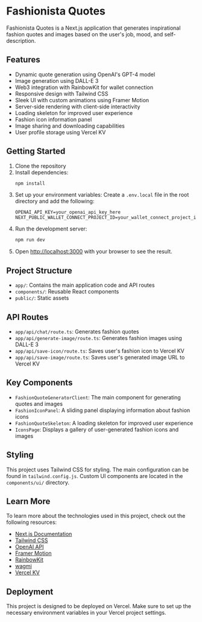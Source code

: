 # Fashionista Quotes

Fashionista Quotes is a Next.js application that generates inspirational fashion quotes and images based on the user's job, mood, and self-description.

## Features

- Dynamic quote generation using OpenAI's GPT-4 model
- Image generation using DALL-E 3
- Web3 integration with RainbowKit for wallet connection
- Responsive design with Tailwind CSS
- Sleek UI with custom animations using Framer Motion
- Server-side rendering with client-side interactivity
- Loading skeleton for improved user experience
- Fashion icon information panel
- Image sharing and downloading capabilities
- User profile storage using Vercel KV

## Getting Started

1. Clone the repository
2. Install dependencies:
   ```bash
   npm install
   ```
3. Set up your environment variables:
   Create a `.env.local` file in the root directory and add the following:
   ```
   OPENAI_API_KEY=your_openai_api_key_here
   NEXT_PUBLIC_WALLET_CONNECT_PROJECT_ID=your_wallet_connect_project_id_here
   ```
4. Run the development server:
   ```bash
   npm run dev
   ```
5. Open [http://localhost:3000](http://localhost:3000) with your browser to see the result.

## Project Structure

- `app/`: Contains the main application code and API routes
- `components/`: Reusable React components
- `public/`: Static assets

## API Routes

- `app/api/chat/route.ts`: Generates fashion quotes
- `app/api/generate-image/route.ts`: Generates fashion images using DALL-E 3
- `app/api/save-icon/route.ts`: Saves user's fashion icon to Vercel KV
- `app/api/save-image/route.ts`: Saves user's generated image URL to Vercel KV

## Key Components

- `FashionQuoteGeneratorClient`: The main component for generating quotes and images
- `FashionIconPanel`: A sliding panel displaying information about fashion icons
- `FashionQuoteSkeleton`: A loading skeleton for improved user experience
- `IconsPage`: Displays a gallery of user-generated fashion icons and images

## Styling

This project uses Tailwind CSS for styling. The main configuration can be found in `tailwind.config.js`. Custom UI components are located in the `components/ui/` directory.

## Learn More

To learn more about the technologies used in this project, check out the following resources:

- [Next.js Documentation](https://nextjs.org/docs)
- [Tailwind CSS](https://tailwindcss.com/docs)
- [OpenAI API](https://platform.openai.com/docs/api-reference)
- [Framer Motion](https://www.framer.com/motion/)
- [RainbowKit](https://www.rainbowkit.com/docs/introduction)
- [wagmi](https://wagmi.sh/)
- [Vercel KV](https://vercel.com/docs/storage/vercel-kv)

## Deployment

This project is designed to be deployed on Vercel. Make sure to set up the necessary environment variables in your Vercel project settings.